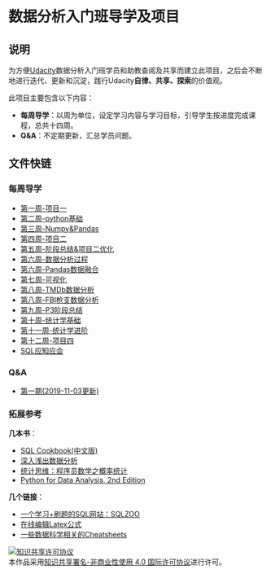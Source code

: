 # 数据分析入门班导学及项目
## 说明

为方便[Udacity](https://cn.udacity.com/)数据分析入门班学员和助教查阅及共享而建立此项目，之后会不断地进行迭代、更新和沉淀，践行Udacity**自律、共享、探索**的价值观。  

此项目主要包含以下内容：

- **每周导学**：以周为单位，设定学习内容与学习目标，引导学生按进度完成课程，总共十四周。
- **Q&A**：不定期更新，汇总学员问题。

## 文件快链

### 每周导学

- [第一周-项目一](https://www.capallen.top/2018/%E7%AC%AC%E4%B8%80%E5%91%A8-%E9%A1%B9%E7%9B%AE%E4%B8%80.html)
- [第二周-python基础](https://www.capallen.top/2018/python%E5%85%A5%E9%97%A8.html)
- [第三周-Numpy&Pandas](https://www.capallen.top/2018/Numpy%E5%92%8CPandas%E5%9F%BA%E7%A1%80.html)
- [第四周-项目二](https://www.capallen.top/2018/%E9%A1%B9%E7%9B%AE%E4%BA%8C.html)
- [第五周-阶段总结&项目二优化](https://www.capallen.top/2018/%E7%AC%AC%E4%BA%94%E5%91%A8%E5%AF%BC%E5%AD%A6.html)
- [第六周-数据分析过程](https://www.capallen.top/2018/%E6%95%B0%E6%8D%AE%E5%88%86%E6%9E%90%E8%BF%87%E7%A8%8B.html)
- [第六周-Pandas数据融合](https://www.capallen.top/2018/Pandas%E6%95%B0%E6%8D%AE%E8%9E%8D%E5%90%88.html)
- [第七周-可视化](https://www.capallen.top/2018/Matplotlib%E5%8F%AF%E8%A7%86%E5%8C%96.html)
- [第八周-TMDb数据分析](https://www.capallen.top/2018/TMDB%E6%95%B0%E6%8D%AE%E5%88%86%E6%9E%90.html)
- [第八周-FBI枪支数据分析](https://www.capallen.top/2018/FBI%E6%9E%AA%E6%94%AF%E6%95%B0%E6%8D%AE%E5%88%86%E6%9E%90.html)
- [第九周-P3阶段总结](https://www.capallen.top/2018/P3%E9%98%B6%E6%AE%B5%E6%80%BB%E7%BB%93.html)
- [第十周-统计学基础](https://www.capallen.top/2018/Basic-statistic-in-Data-Analysis.html)
- [第十一周-统计学进阶](https://www.capallen.top/2018/Advanced-statistic-in-Data-Analysis.html)
- [第十二周-项目四](https://www.capallen.top/2018/%E9%A1%B9%E7%9B%AE%E5%9B%9B.html)
- [SQL应知应会](https://www.capallen.top/2018/SQL-basic.html)

### Q&A

- [第一期(2019-11-03更新)](./每周答疑/第一周(2019-11-3更新).md)

### 拓展参考

**几本书**：

- [SQL Cookbook(中文版)](https://github.com/CapAllen/DAND_VIP_Class/blob/master/%E6%8B%93%E5%B1%95%E5%8F%82%E8%80%83/SQL.Cookbook(%E4%B8%AD%E6%96%87%E7%89%88).pdf)
- [深入浅出数据分析](https://github.com/CapAllen/DAND_VIP_Class/blob/master/%E6%8B%93%E5%B1%95%E5%8F%82%E8%80%83/%E6%B7%B1%E5%85%A5%E6%B5%85%E5%87%BA%E6%95%B0%E6%8D%AE%E5%88%86%E6%9E%90.pdf)
- [统计思维：程序员数学之概率统计](https://github.com/CapAllen/DAND_VIP_Class/blob/master/%E6%8B%93%E5%B1%95%E5%8F%82%E8%80%83/%E7%BB%9F%E8%AE%A1%E6%80%9D%E7%BB%B4%EF%BC%9A%E7%A8%8B%E5%BA%8F%E5%91%98%E6%95%B0%E5%AD%A6%E4%B9%8B%E6%A6%82%E7%8E%87%E7%BB%9F%E8%AE%A1.pdf)
- [Python for Data Analysis, 2nd Edition](https://github.com/CapAllen/DAND_VIP_Class/blob/master/%E6%8B%93%E5%B1%95%E5%8F%82%E8%80%83/Python%20for%20Data%20Analysis%2C%202nd%20Edition.pdf)

**几个链接**：

- [一个学习+刷题的SQL网站：SQLZOO](https://sqlzoo.net/)
- [在线编辑Latex公式](http://latex.codecogs.com/eqneditor/editor.php)
- [一些数据科学相关的Cheatsheets](https://www.datacamp.com/community/data-science-cheatsheets?posts_selected_tab=must_read)

<a rel="license" href="http://creativecommons.org/licenses/by-nc/4.0/"><img alt="知识共享许可协议" style="border-width:0" src="https://i.creativecommons.org/l/by-nc/4.0/88x31.png" /></a><br />本作品采用<a rel="license" href="http://creativecommons.org/licenses/by-nc/4.0/">知识共享署名-非商业性使用 4.0 国际许可协议</a>进行许可。
